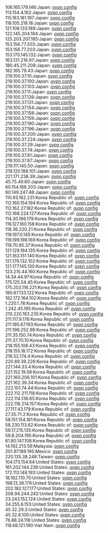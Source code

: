 106.165.179.146:Japan: [ovpn config](vpn/106_165_179_146.ovpn)  
113.154.4.162:Japan: [ovpn config](vpn/113_154_4_162.ovpn)  
115.163.181.197:Japan: [ovpn config](vpn/115_163_181_197.ovpn)  
118.105.218.18:Japan: [ovpn config](vpn/118_105_218_18.ovpn)  
121.106.133.189:Japan: [ovpn config](vpn/121_106_133_189.ovpn)  
122.145.204.184:Japan: [ovpn config](vpn/122_145_204_184.ovpn)  
125.203.207.185:Japan: [ovpn config](vpn/125_203_207_185.ovpn)  
153.156.77.203:Japan: [ovpn config](vpn/153_156_77_203.ovpn)  
153.156.77.203:Japan: [ovpn config](vpn/153_156_77_203.ovpn)  
153.170.145.132:Japan: [ovpn config](vpn/153_170_145_132.ovpn)  
163.131.216.97:Japan: [ovpn config](vpn/163_131_216_97.ovpn)  
180.45.211.208:Japan: [ovpn config](vpn/180_45_211_208.ovpn)  
182.165.79.43:Japan: [ovpn config](vpn/182_165_79_43.ovpn)  
219.100.37.10:Japan: [ovpn config](vpn/219_100_37_10.ovpn)  
219.100.37.100:Japan: [ovpn config](vpn/219_100_37_100.ovpn)  
219.100.37.103:Japan: [ovpn config](vpn/219_100_37_103.ovpn)  
219.100.37.11:Japan: [ovpn config](vpn/219_100_37_11.ovpn)  
219.100.37.126:Japan: [ovpn config](vpn/219_100_37_126.ovpn)  
219.100.37.131:Japan: [ovpn config](vpn/219_100_37_131.ovpn)  
219.100.37.154:Japan: [ovpn config](vpn/219_100_37_154.ovpn)  
219.100.37.158:Japan: [ovpn config](vpn/219_100_37_158.ovpn)  
219.100.37.159:Japan: [ovpn config](vpn/219_100_37_159.ovpn)  
219.100.37.190:Japan: [ovpn config](vpn/219_100_37_190.ovpn)  
219.100.37.196:Japan: [ovpn config](vpn/219_100_37_196.ovpn)  
219.100.37.200:Japan: [ovpn config](vpn/219_100_37_200.ovpn)  
219.100.37.224:Japan: [ovpn config](vpn/219_100_37_224.ovpn)  
219.100.37.29:Japan: [ovpn config](vpn/219_100_37_29.ovpn)  
219.100.37.74:Japan: [ovpn config](vpn/219_100_37_74.ovpn)  
219.100.37.81:Japan: [ovpn config](vpn/219_100_37_81.ovpn)  
219.100.37.87:Japan: [ovpn config](vpn/219_100_37_87.ovpn)  
219.111.145.50:Japan: [ovpn config](vpn/219_111_145_50.ovpn)  
219.120.188.101:Japan: [ovpn config](vpn/219_120_188_101.ovpn)  
221.171.238.39:Japan: [ovpn config](vpn/221_171_238_39.ovpn)  
45.75.49.60:Japan: [ovpn config](vpn/45_75_49_60.ovpn)  
60.154.188.203:Japan: [ovpn config](vpn/60_154_188_203.ovpn)  
90.149.247.48:Japan: [ovpn config](vpn/90_149_247_48.ovpn)  
110.93.162.231:Korea Republic of: [ovpn config](vpn/110_93_162_231.ovpn)  
112.160.154.194:Korea Republic of: [ovpn config](vpn/112_160_154_194.ovpn)  
112.162.27.182:Korea Republic of: [ovpn config](vpn/112_162_27_182.ovpn)  
112.168.224.127:Korea Republic of: [ovpn config](vpn/112_168_224_127.ovpn)  
114.30.186.179:Korea Republic of: [ovpn config](vpn/114_30_186_179.ovpn)  
116.127.160.158:Korea Republic of: [ovpn config](vpn/116_127_160_158.ovpn)  
118.36.220.21:Korea Republic of: [ovpn config](vpn/118_36_220_21.ovpn)  
119.197.0.145:Korea Republic of: [ovpn config](vpn/119_197_0_145.ovpn)  
119.199.198.169:Korea Republic of: [ovpn config](vpn/119_199_198_169.ovpn)  
119.70.85.37:Korea Republic of: [ovpn config](vpn/119_70_85_37.ovpn)  
121.129.194.135:Korea Republic of: [ovpn config](vpn/121_129_194_135.ovpn)  
121.163.151.140:Korea Republic of: [ovpn config](vpn/121_163_151_140.ovpn)  
121.176.132.102:Korea Republic of: [ovpn config](vpn/121_176_132_102.ovpn)  
121.177.145.130:Korea Republic of: [ovpn config](vpn/121_177_145_130.ovpn)  
123.215.44.160:Korea Republic of: [ovpn config](vpn/123_215_44_160.ovpn)  
14.34.44.97:Korea Republic of: [ovpn config](vpn/14_34_44_97.ovpn)  
175.125.54.45:Korea Republic of: [ovpn config](vpn/175_125_54_45.ovpn)  
175.203.116.221:Korea Republic of: [ovpn config](vpn/175_203_116_221.ovpn)  
180.67.133.122:Korea Republic of: [ovpn config](vpn/180_67_133_122.ovpn)  
182.172.164.102:Korea Republic of: [ovpn config](vpn/182_172_164_102.ovpn)  
1.220.1.78:Korea Republic of: [ovpn config](vpn/1_220_1_78.ovpn)  
1.242.45.195:Korea Republic of: [ovpn config](vpn/1_242_45_195.ovpn)  
210.220.183.235:Korea Republic of: [ovpn config](vpn/210_220_183_235.ovpn)  
211.117.9.176:Korea Republic of: [ovpn config](vpn/211_117_9_176.ovpn)  
211.185.67.193:Korea Republic of: [ovpn config](vpn/211_185_67_193.ovpn)  
211.196.252.98:Korea Republic of: [ovpn config](vpn/211_196_252_98.ovpn)  
211.35.150.74:Korea Republic of: [ovpn config](vpn/211_35_150_74.ovpn)  
211.37.70.10:Korea Republic of: [ovpn config](vpn/211_37_70_10.ovpn)  
218.155.108.43:Korea Republic of: [ovpn config](vpn/218_155_108_43.ovpn)  
218.155.18.172:Korea Republic of: [ovpn config](vpn/218_155_18_172.ovpn)  
218.52.174.4:Korea Republic of: [ovpn config](vpn/218_52_174_4.ovpn)  
220.89.39.226:Korea Republic of: [ovpn config](vpn/220_89_39_226.ovpn)  
221.144.33.4:Korea Republic of: [ovpn config](vpn/221_144_33_4.ovpn)  
221.152.19.58:Korea Republic of: [ovpn config](vpn/221_152_19_58.ovpn)  
221.160.206.101:Korea Republic of: [ovpn config](vpn/221_160_206_101.ovpn)  
221.162.39.34:Korea Republic of: [ovpn config](vpn/221_162_39_34.ovpn)  
222.101.74.44:Korea Republic of: [ovpn config](vpn/222_101_74_44.ovpn)  
222.112.211.118:Korea Republic of: [ovpn config](vpn/222_112_211_118.ovpn)  
222.114.136.65:Korea Republic of: [ovpn config](vpn/222_114_136_65.ovpn)  
222.118.214.157:Korea Republic of: [ovpn config](vpn/222_118_214_157.ovpn)  
27.117.43.179:Korea Republic of: [ovpn config](vpn/27_117_43_179.ovpn)  
27.35.71.2:Korea Republic of: [ovpn config](vpn/27_35_71_2.ovpn)  
58.151.154.181:Korea Republic of: [ovpn config](vpn/58_151_154_181.ovpn)  
58.230.113.62:Korea Republic of: [ovpn config](vpn/58_230_113_62.ovpn)  
59.17.215.135:Korea Republic of: [ovpn config](vpn/59_17_215_135.ovpn)  
59.8.204.195:Korea Republic of: [ovpn config](vpn/59_8_204_195.ovpn)  
61.80.147.108:Korea Republic of: [ovpn config](vpn/61_80_147_108.ovpn)  
14.192.213.59:Malaysia: [ovpn config](vpn/14_192_213_59.ovpn)  
201.97.189.195:Mexico: [ovpn config](vpn/201_97_189_195.ovpn)  
220.135.38.248:Taiwan: [ovpn config](vpn/220_135_38_248.ovpn)  
104.173.154.64:United States: [ovpn config](vpn/104_173_154_64.ovpn)  
161.202.144.236:United States: [ovpn config](vpn/161_202_144_236.ovpn)  
172.113.148.193:United States: [ovpn config](vpn/172_113_148_193.ovpn)  
18.162.110.70:United States: [ovpn config](vpn/18_162_110_70.ovpn)  
198.13.36.179:United States: [ovpn config](vpn/198_13_36_179.ovpn)  
202.182.127.177:United States: [ovpn config](vpn/202_182_127_177.ovpn)  
208.94.244.242:United States: [ovpn config](vpn/208_94_244_242.ovpn)  
23.243.152.124:United States: [ovpn config](vpn/23_243_152_124.ovpn)  
34.255.6.153:United States: [ovpn config](vpn/34_255_6_153.ovpn)  
45.32.29.3:United States: [ovpn config](vpn/45_32_29_3.ovpn)  
45.32.8.100:United States: [ovpn config](vpn/45_32_8_100.ovpn)  
76.88.24.118:United States: [ovpn config](vpn/76_88_24_118.ovpn)  
118.68.121.190:Viet Nam: [ovpn config](vpn/118_68_121_190.ovpn)  

